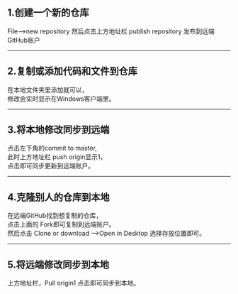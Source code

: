 ## 1.创建一个新的仓库
File-->new repository
然后点击上方地址栏 publish repository
发布到远端GitHub账户

-----
## 2.复制或添加代码和文件到仓库
在本地文件夹里添加就可以，   
修改会实时显示在Windows客户端里。   

-----
## 3.将本地修改同步到远端
点击左下角的commit to master,      
此时上方地址栏 push origin显示1，      
点击即可同步更新到远端账户。  

-----
## 4.克隆别人的仓库到本地   
在远端GitHub找到想复制的仓库，   
点击上面的 Fork即可复制到远端账户。   
然后点击 Clone or download -->Open in Desktop 选择存放位置即可。  

-----
## 5.将远端修改同步到本地   
上方地址栏，Pull origin1 点击即可同步到本地。
